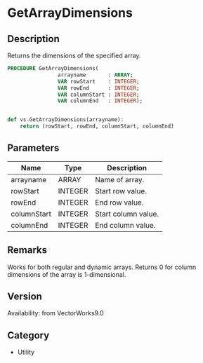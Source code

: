 # GetArrayDimensions

## Description
Returns the dimensions of the specified array.

```pascal
PROCEDURE GetArrayDimensions(
				arrayname       : ARRAY;
				VAR rowStart    : INTEGER;
				VAR rowEnd      : INTEGER;
				VAR columnStart : INTEGER;
				VAR columnEnd   : INTEGER);
```

```python

def vs.GetArrayDimensions(arrayname):
    return (rowStart, rowEnd, columnStart, columnEnd)
```

## Parameters
|Name|Type|Description|
|---|---|---|
|arrayname|ARRAY|Name of array.|
|rowStart|INTEGER|Start row value.|
|rowEnd|INTEGER|End row value.|
|columnStart|INTEGER|Start column value.|
|columnEnd|INTEGER|End column value.|

## Remarks
Works for both regular and dynamic arrays. Returns 0 for column dimensions of the array is 1-dimensional.

## Version
Availability: from VectorWorks9.0
## Category
* Utility

